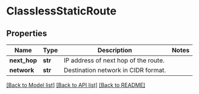 # ClasslessStaticRoute

## Properties
Name | Type | Description | Notes
------------ | ------------- | ------------- | -------------
**next_hop** | **str** | IP address of next hop of the route. | 
**network** | **str** | Destination network in CIDR format. | 

[[Back to Model list]](../README.md#documentation-for-models) [[Back to API list]](../README.md#documentation-for-api-endpoints) [[Back to README]](../README.md)

